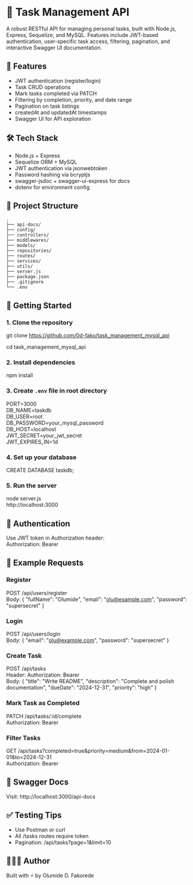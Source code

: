# 📌 Task Management API

A robust RESTful API for managing personal tasks, built with Node.js, Express, Sequelize, and MySQL. Features include JWT-based authentication, user-specific task access, filtering, pagination, and interactive Swagger UI documentation.

## 🚀 Features

- JWT authentication (register/login)
- Task CRUD operations
- Mark tasks completed via PATCH
- Filtering by completion, priority, and date range
- Pagination on task listings
- createdAt and updatedAt timestamps
- Swagger UI for API exploration

## 🛠️ Tech Stack

- Node.js + Express
- Sequelize ORM + MySQL
- JWT authentication via jsonwebtoken
- Password hashing via bcryptjs
- swagger-jsdoc + swagger-ui-express for docs
- dotenv for environment config

## 📂 Project Structure
```
.
├── api-docs/
├── config/
├── controllers/
├── middlewares/
├── models/
├── repositories/
├── routes/
├── services/
├── utils/
├── server.js
├── package.json
├── .gitignore
└── .env
```
## 🔧 Getting Started

### 1. Clone the repository

git clone https://github.com/0d-fako/task_management_mysql_api

cd task_management_mysql_api

### 2. Install dependencies

npm install

### 3. Create `.env` file in root directory

PORT=3000  
DB_NAME=taskdb  
DB_USER=root  
DB_PASSWORD=your_mysql_password  
DB_HOST=localhost  
JWT_SECRET=your_jwt_secret  
JWT_EXPIRES_IN=1d

### 4. Set up your database

CREATE DATABASE taskdb;

### 5. Run the server

node server.js  
http://localhost:3000

## 🔐 Authentication

Use JWT token in Authorization header:  
Authorization: Bearer <token>

## 🧪 Example Requests

### Register

POST /api/users/register  
Body:
{
  "fullName": "Olumide",
  "email": "olu@example.com",
  "password": "supersecret"
}

### Login

POST /api/users/login  
Body:
{
  "email": "olu@example.com",
  "password": "supersecret"
}

### Create Task

POST /api/tasks  
Header: Authorization: Bearer <token>  
Body:
{
  "title": "Write README",
  "description": "Complete and polish documentation",
  "dueDate": "2024-12-31",
  "priority": "high"
}

### Mark Task as Completed

PATCH /api/tasks/:id/complete  
Authorization: Bearer <token>

### Filter Tasks

GET /api/tasks?completed=true&priority=medium&from=2024-01-01&to=2024-12-31  
Authorization: Bearer <token>

## 📘 Swagger Docs

Visit: http://localhost:3000/api-docs

## ✅ Testing Tips

- Use Postman or curl
- All /tasks routes require token
- Pagination: /api/tasks?page=1&limit=10

## 👨🏾‍💻 Author

Built with ⚡ by Olumide D. Fakorede